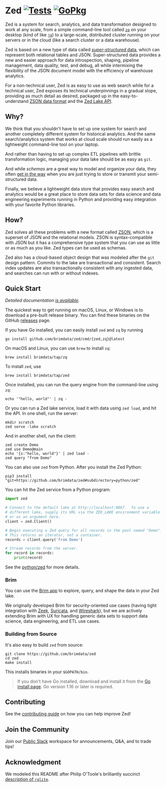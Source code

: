 # Zed [![Tests][tests-img]][tests] [![GoPkg][gopkg-img]][gopkg]

Zed is a system for search, analytics, and data transformation
designed to work at any scale, from a simple command-line tool called [`zq`](docs/zq/README.md)
on your desktop (kind of like [`jq`](https://stedolan.github.io/jq/))
to a large-scale, distributed cluster running on your servers or in the cloud
(like a search cluster or a data warehouse).

Zed is based on a new type of data called
[_super-structured_ data](docs/formats/README.md#2-zed-a-super-structured-pattern),
which can represent both relational tables and JSON.  Super-structured data provides a new
and easier approach for data introspection, shaping, pipeline management,
data quality, test, and debug, all while intermixing the flexibility of
the JSON document model with the efficiency of warehouse analytics.

For a non-technical user, Zed is as easy to use as web search
while for a technical user, Zed exposes its technical underpinnings
in a gradual slope, providing as much detail as desired,
packaged up in the easy-to-understand
[ZSON data format](docs/formats/zson.md) and the
[Zed Lake API](docs/zed/api.md).

## Why?

We think that you shouldn't have to set up one system
for search and another completely different system for historical analytics.
And the same search/analytics system that works at cloud scale should run easily as
a lightweight command-line tool on your laptop.

And rather than having to set up complex ETL pipelines with brittle
transformation logic, managing your data lake should be as easy as `git`.

And while _schemas_ are a great way to model and organize your data, they often
[get in the way](https://github.com/brimdata/sharkfest-21#schemas-a-double-edged-sword)
when you are just trying to store or transmit your semi-structured data.

Finally, we believe a lightweight data store that provides easy search and analytics
would be a great place to store data sets for data science and
data engineering experiments running in Python and providing easy
integration with your favorite Python libraries.

## How?

Zed solves all these problems with a new format called
[ZSON](docs/formats/zson.md),
which is a superset of JSON and the relational models.
ZSON is syntax-compatible with JSON
but it has a comprehensive type system that you can use as little or as much as you like.
Zed types can be used as schemas.

Zed also has a cloud-based object design that was modeled after
the `git` design pattern.  Commits to the lake are transactional
and consistent.  Search index updates are also transactionally
consistent with any ingested data, and searches can run with or
without indexes.

## Quick Start

_Detailed documentation [is available](docs/README.md)._

The quickest way to get running on macOS, Linux, or Windows
is to download a pre-built release binary.
You can find these binaries on the GitHub
[releases](https://github.com/brimdata/zed/releases) page.

If you have Go installed, you can easily install `zed` and `zq` by running
```
go install github.com/brimdata/zed/cmd/{zed,zq}@latest
```
On macOS and Linux, you can use `brew` to install `zq`:
```
brew install brimdata/tap/zq
```
To install `zed`, use
```
brew install brimdata/tap/zed
```
Once installed, you can run the query engine from the command-line using `zq`:
```
echo '"hello, world"' | zq -
```
Or you can run a Zed lake service, load it with data using `zed load`, and hit the API.
In one shell, run the server:
```
mkdir scratch
zed serve -lake scratch
```
And in another shell, run the client:
```
zed create Demo
zed use Demo@main
echo '{s:"hello, world"}' | zed load -
zed query "from Demo"
```
You can also use `zed` from Python.  After you install the Zed Python:
```
pip3 install "git+https://github.com/brimdata/zed#subdirectory=python/zed"
```
You can hit the Zed service from a Python program:
```python
import zed

# Connect to the default lake at http://localhost:9867.  To use a
# different lake, supply its URL via the ZED_LAKE environment variable
# or as an argument here.
client = zed.Client()

# Begin executing a Zed query for all records in the pool named "Demo".
# This returns an iterator, not a container.
records = client.query('from Demo')

# Stream records from the server.
for record in records:
    print(record)
```
See the [python/zed](python/zed) for more details.

### Brim

You can use the [Brim app](https://github.com/brimdata/brim)
to explore, query, and shape the data in your Zed lake.

We originally developed Brim for security-oriented use cases
(having tight integration with [Zeek](https://zeek.org/),
[Suricata](https://suricata.io/), and
[Wireshark](https://www.wireshark.org/)),
but we are actively extending Brim with UX for handling generic
data sets to support data science, data engineering, and ETL use cases.

### Building from Source

It's also easy to build `zed` from source:
```
git clone https://github.com/brimdata/zed
cd zed
make install
```
This installs binaries in your `$GOPATH/bin`.

> If you don't have Go installed, download and install it from the
> [Go install page](https://golang.org/doc/install). Go version 1.16 or later is
> required.

## Contributing

See the [contributing guide](CONTRIBUTING.md) on how you can help improve Zed!

## Join the Community

Join our [Public Slack](https://www.brimdata.io/join-slack/) workspace for announcements, Q&A, and to trade tips!

## Acknowledgment

We modeled this README after
Philip O'Toole's brilliantly succinct
[description of `rqlite`](https://github.com/rqlite/rqlite).

[tests-img]: https://github.com/brimdata/zed/workflows/Tests/badge.svg
[tests]: https://github.com/brimdata/zed/actions?query=workflow%3ATests
[gopkg-img]: https://pkg.go.dev/badge/github.com/brimdata/zed
[gopkg]: https://pkg.go.dev/github.com/brimdata/zed
